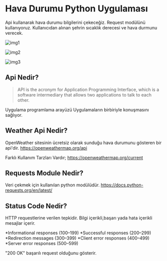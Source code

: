 # Hava Durumu Python Uygulaması

Api kullanarak hava durumu bilgilerini çekeceğiz.
Request modülünü kullanıyoruz.
Kullanıcıdan alınan şehrin sıcaklık derecesi ve hava durmunu verecek.


![img1](https://user-images.githubusercontent.com/54424377/166982062-b81398ea-a861-4b26-9141-4709cf1eb255.jpg)


![img2](https://user-images.githubusercontent.com/54424377/166982122-6ebce515-14fe-4eb2-aced-1bb9c62c9f3c.jpg)



![img3](https://user-images.githubusercontent.com/54424377/166982127-e804b1e2-610f-4589-a575-aaa22670a5c8.jpg)



## Api Nedir?

> API is the acronym for Application Programming Interface,
> which is a software intermediary that allows two applications
> to talk to each other.

Uygulama programlama arayüzü Uygulamaların birbiriyle konuşmasını sağlıyor.



## Weather Api Nedir?

OpenWeather sitesinin ücretsiz olarak sunduğu
hava durumunu gösteren bir api'dir.
https://openweathermap.org/api

Farklı Kullanım Tarzları Vardır;
https://openweathermap.org/current


## Requests Module Nedir?

Veri çekmek için kullanılan python modülüdür.
https://docs.python-requests.org/en/latest/

## Status Code Nedir?

HTTP requestlerine verilen tepkidir. Bilgi içerikli,başarı yada hata içerikli mesajlar içerir.

*Informational responses (100–199)
*Successful responses (200–299)
*Redirection messages (300–399)
*Client error responses (400–499)
*Server error responses (500–599)

"200 OK" başarılı request olduğunu gösterir.
